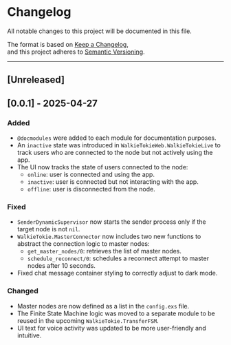 # Changelog

All notable changes to this project will be documented in this file.

The format is based on [Keep a Changelog](https://keepachangelog.com/en/1.0.0/),  
and this project adheres to [Semantic Versioning](https://semver.org/spec/v2.0.0.html).

---

## [Unreleased]

## [0.0.1] - 2025-04-27

### Added
- `@docmodules` were added to each module for documentation purposes.
- An `inactive` state was introduced in `WalkieTokieWeb.WalkieTokieLive` to track users who are connected to the node but not actively using the app.
- The UI now tracks the state of users connected to the node:
  - `online`: user is connected and using the app.
  - `inactive`: user is connected but not interacting with the app.
  - `offline`: user is disconnected from the node.

### Fixed
- `SenderDynamicSupervisor` now starts the sender process only if the target node is not `nil`.
- `WalkieTokie.MasterConnector` now includes two new functions to abstract the connection logic to master nodes:
  - `get_master_nodes/0`: retrieves the list of master nodes.
  - `schedule_reconnect/0`: schedules a reconnect attempt to master nodes after 10 seconds.
- Fixed chat message container styling to correctly adjust to dark mode.

### Changed
- Master nodes are now defined as a list in the `config.exs` file.
- The Finite State Machine logic was moved to a separate module to be reused in the upcoming `WalkieTokie.TransferFSM`.
- UI text for voice activity was updated to be more user-friendly and intuitive.